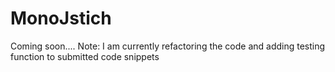 # MonoJstich
Coming soon....
Note: I am currently refactoring the code and adding testing function to submitted code snippets
